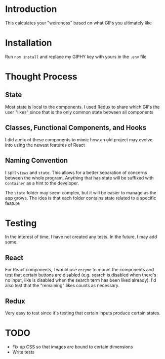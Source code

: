 # Introduction
This calculates your "weirdness" based on what GIFs you ultimately like

# Installation
Run `npm install` and replace my GIPHY key with yours in the `.env` file

# Thought Process
## State
Most state is local to the components.  I used Redux to share which GIFs the user "likes" since that is the only common state between all components
## Classes, Functional Components, and Hooks
I did a mix of these components to mimic how an old project may evolve into using the newest features of React
## Naming Convention
I split `views` and `state`.  This allows for a better separation of concerns between the whole program.  Anything that has state will be suffixed with `Container` as a hint to the developer.

The `state` folder may seem complex, but it will be easier to manage as the app grows.  The idea is that each folder contains state related to a specific feature

# Testing
In the interest of time, I have not created any tests.  In the future, I may add some.
## React
For React components, I would use `enzyme` to mount the components and test that certain buttons are disabled (e.g. search is disabled when there's no input, like is disabled when the search term has been liked already).
I'd also test that the "remaining" likes counts as necessary.
## Redux
Very easy to test since it's testing that certain inputs produce certain states.

# TODO
* Fix up CSS so that images are bound to certain dimensions
* Write tests